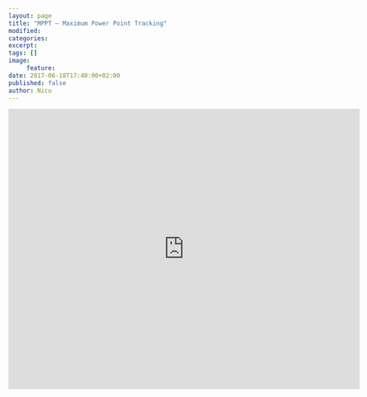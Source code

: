 ```yaml
---
layout: page
title: "MPPT — Maximum Power Point Tracking"
modified:
categories:
excerpt:
tags: []
image:
     feature:
date: 2017-06-18T17:40:00+02:00
published: false
author: Nico
---
```


<iframe scrolling="no" title="The Effects of Luminosity and Temperature on the Electrical Parameters of Solar Cells." src="https://www.geogebra.org/material/iframe/id/xeA3xZfH/width/698/height/558/border/888888/smb/false/stb/false/stbh/false/ai/false/asb/false/sri/true/rc/false/ld/false/sdz/true/ctl/false" width="698px" height="558px" style="border:0px;"> </iframe>

<!--
<iframe style="border: none; width: 100%; height: 2000px;"  scrolling="no" src="https://www.geogebra.org/m/TnFd8m6V"></iframe>
-->
